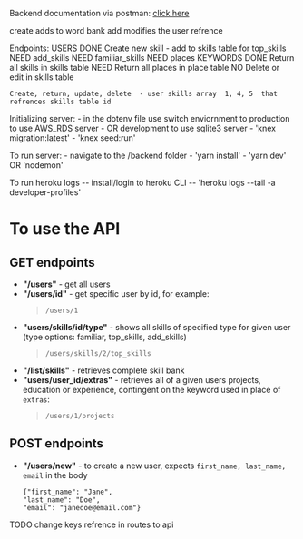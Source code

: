 Backend documentation via postman:
[click here](https://labs9-dev-profiles.postman.co/collections/5974950-e056342f-7c99-46a3-a9af-f00c8f500ac8?workspace=9fb9d5d7-bdfb-4076-b7d7-2b7fdb9fd55d#b5126b23-9bc6-4989-bacb-ac1a4319dd89)


create adds to word bank
add modifies the user refrence


Endpoints:
  USERS
    DONE Create new skill - add to skills table for top_skills
    NEED add_skills
    NEED familiar_skills
    NEED places
  KEYWORDS
    DONE Return all skills in skills table
    NEED Return all places in place table
    NO Delete or edit in skills table

    Create, return, update, delete  - user skills array  1, 4, 5  that refrences skills table id

Initializing server:
    - in the dotenv file use switch enviornment to production to use AWS_RDS server
    - OR development to use sqlite3 server
    - 'knex migration:latest'
    - 'knex seed:run'

To run server:
    - navigate to the /backend folder
    - 'yarn install'
    - 'yarn dev' OR 'nodemon'


To run heroku logs
    -- install/login to heroku CLI
    -- 'heroku logs --tail -a developer-profiles'

# To use the API
## GET endpoints
* **"/users"** - get all users
* **"/users/id"** - get specific user by id, for example:
     > `/users/1`
* **"users/skills/id/type"** - shows all skills of specified type for given user (type options: familiar, top_skills, add_skills)
    >`/users/skills/2/top_skills`
* **"/list/skills"** - retrieves complete skill bank
* **"users/user_id/extras"** - retrieves all of a given users projects, education or experience, contingent on the keyword used in place of `extras`:
    >`/users/1/projects`

## POST endpoints
* **"/users/new"** - to create a new user, expects `first_name, last_name, email` in the body
   >
      {"first_name": "Jane",
      "last_name": "Doe",
      "email": "janedoe@email.com"}

TODO change keys refrence in routes to api